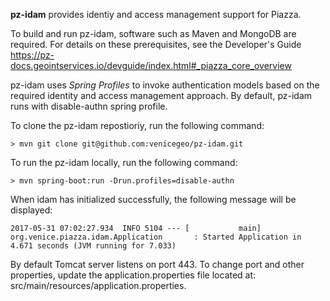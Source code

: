 **pz-idam** provides identiy and access management support for Piazza. 

To build and run pz-idam, software such as Maven and MongoDB are required.  For details on these prerequisites, see the Developer's Guide https://pz-docs.geointservices.io/devguide/index.html#_piazza_core_overview

pz-idam uses _Spring Profiles_ to invoke authentication models based on the required identity and access management approach.   By default, pz-idam runs with disable-authn spring profile.

To clone the pz-idam repostioriy, run the following command:

`> mvn git clone git@github.com:venicegeo/pz-idam.git`
    
To run the pz-idam locally, run the following command:

`> mvn spring-boot:run -Drun.profiles=disable-authn`

When idam has initialized successfully, the following message will be displayed:

`2017-05-31 07:02:27.934  INFO 5104 --- [           main] org.venice.piazza.idam.Application       : Started Application in 4.671 seconds (JVM running for 7.033)`

By default Tomcat server listens on port 443.   To change port and other properties, update the application.properties file located at: src/main/resources/application.properties.
